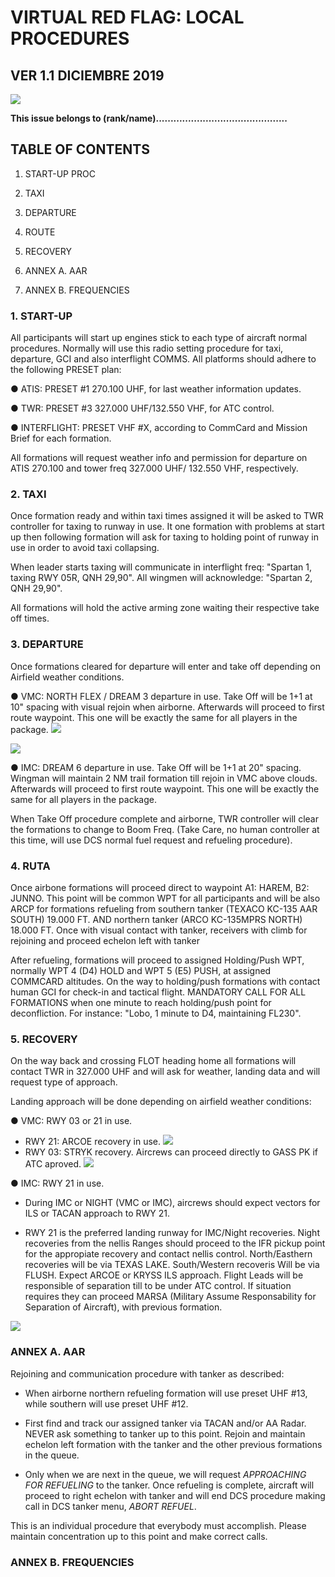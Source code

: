 # VIRTUAL RED FLAG: LOCAL PROCEDURES

## VER 1.1 DICIEMBRE 2019

![](../Images/LogovRF.JPG)

**This issue belongs to (rank/name).............................................**

## TABLE OF CONTENTS

1.  START-UP PROC 

2.  TAXI

3.  DEPARTURE

4.  ROUTE

5.  RECOVERY

6.  ANNEX A. AAR

7.  ANNEX B. FREQUENCIES


### 1.  **START-UP**

All participants will start up engines stick to each type of aircraft normal procedures. Normally will use this radio setting procedure for taxi, departure, GCI and also interflight COMMS. All platforms should adhere to the following PRESET plan:

● ATIS: PRESET #1 270.100 UHF, for last weather information updates.

● TWR:  PRESET #3 327.000 UHF/132.550 VHF, for ATC control.

● INTERFLIGHT: PRESET VHF #X, according to CommCard and Mission Brief for each formation.

All formations will request weather info and permission for departure on ATIS 270.100 and tower freq 327.000 UHF/ 132.550 VHF, respectively.


### 2.  **TAXI**

Once formation ready and within taxi times assigned it will be asked to TWR controller for taxing to runway in use. It one formation with problems at start up then following formation will ask for taxing to holding point of runway in use in order to avoid taxi collapsing.

When leader starts taxing will communicate in interflight freq: "Spartan 1, taxing RWY 05R, QNH 29,90". All wingmen will acknowledge: "Spartan 2, QNH 29,90".

All formations will hold the active arming zone waiting their respective take off times.


### 3.  **DEPARTURE**

Once formations cleared for departure will enter and take off depending on Airfield weather conditions.

● VMC: NORTH FLEX / DREAM 3 departure in use. Take Off will be 1+1 at 10" spacing with visual rejoin when airborne. Afterwards will proceed to first route waypoint. This one will be exactly the same for all players in the package.
 ![](../Images/FlexTurnout.jpg)
 
 ![](../Images/FlexTurnoutRWY21.jpg)
 
● IMC: DREAM 6 departure in use. Take Off will be 1+1 at 20" spacing. Wingman will maintain 2 NM trail formation till rejoin in VMC above clouds. Afterwards will proceed to first route waypoint. This one will be exactly the same for all players in the package.
[](../Images/Dream6.jpg)

When Take Off procedure complete and airborne, TWR controller will clear the formations to change to Boom Freq. (Take Care, no human controller at this time, will use DCS normal fuel request and refueling procedure).


### 4.  **RUTA**

Once airbone formations will proceed direct to waypoint A1: HAREM, B2: JUNNO. This point will be common WPT for all participants and will be also ARCP for formations refueling from southern tanker (TEXACO KC-135 AAR SOUTH) 19.000 FT. AND northern tanker (ARCO KC-135MPRS NORTH) 18.000 FT. Once with visual contact with tanker, receivers with climb for rejoining and proceed echelon left with tanker

After refueling, formations will proceed to assigned Holding/Push WPT, normally WPT 4 (D4) HOLD and WPT 5 (E5) PUSH, at assigned COMMCARD altitudes. On the way to holding/push formations with contact human GCI for check-in and tactical flight. MANDATORY CALL FOR ALL FORMATIONS when one minute to reach holding/push point for deconfliction. For instance: "Lobo, 1 minute to D4, maintaining FL230".


### 5.  **RECOVERY**

On the way back and crossing FLOT heading home all formations will contact TWR in 327.000 UHF and will ask for weather, landing data and will request type of approach.

 Landing approach will be done depending on airfield weather conditions:

● VMC: RWY 03 or 21 in use.
 - RWY 21: ARCOE recovery in use.
 ![](../Images/ArcoeRecovery.jpg)
 - RWY 03: STRYK recovery. Aircrews can proceed directly to GASS PK if ATC aproved.
 ![](../Images/StrykRecovery.jpg)
 
● IMC: RWY 21 in use.

- During IMC or NIGHT (VMC or IMC), aircrews should expect vectors for ILS or TACAN approach to RWY 21.

- RWY 21 is the preferred landing runway for IMC/Night recoveries. Night recoveries from the nellis Ranges should proceed to the IFR pickup point for the appropiate recovery and contact nellis control. North/Easthern recoveries will be via TEXAS LAKE. South/Western recoveris Will be via FLUSH. Expect ARCOE or KRYSS ILS approach. Flight Leads will be responsible of separation till to be under ATC control. If situation requires they can proceed MARSA (Military Assume Responsability for Separation of Aircraft), with previous formation.

![](../Images/ILS_RWY21.jpg)



### **ANNEX A. AAR**

 Rejoining and communication procedure with tanker as described:

 - When airborne northern refueling formation will use preset UHF #13, while southern will use preset UHF #12.  

 - First find and track our assigned tanker via TACAN and/or AA Radar. NEVER ask something to tanker up to this point. Rejoin and maintain  echelon left formation with the tanker and the other previous formations in the queue.

 - Only when we are next in the queue, we will request _APPROACHING FOR REFUELING_ to the tanker. Once refueling is complete, aircraft will proceed to right echelon with tanker and will end DCS procedure making call in DCS tanker menu, _ABORT REFUEL_.

This is an individual procedure that everybody must accomplish. Please maintain concentration up to this point and make correct calls.


### **ANNEX B. FREQUENCIES**

